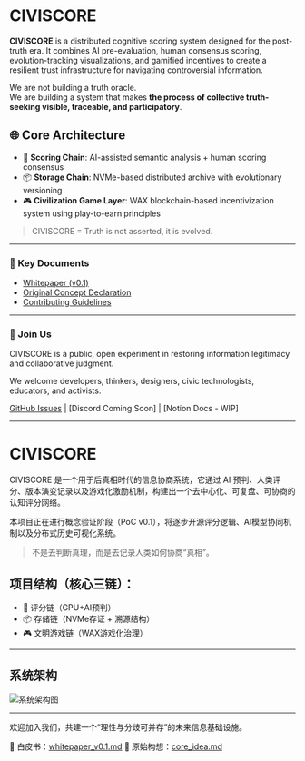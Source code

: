 # CIVISCORE

**CIVISCORE** is a distributed cognitive scoring system designed for the post-truth era. It combines AI pre-evaluation, human consensus scoring, evolution-tracking visualizations, and gamified incentives to create a resilient trust infrastructure for navigating controversial information.

We are not building a truth oracle.  
We are building a system that makes **the process of collective truth-seeking visible, traceable, and participatory**.

## 🌐 Core Architecture

- 🧠 **Scoring Chain**: AI-assisted semantic analysis + human scoring consensus
- 📦 **Storage Chain**: NVMe-based distributed archive with evolutionary versioning
- 🎮 **Civilization Game Layer**: WAX blockchain-based incentivization system using play-to-earn principles

> CIVISCORE = Truth is not asserted, it is evolved.

---

### 📄 Key Documents

- [Whitepaper (v0.1)](./whitepaper_v0.1.md)
- [Original Concept Declaration](./core_idea.md)
- [Contributing Guidelines](./CONTRIBUTING.md)

---

### 👥 Join Us

CIVISCORE is a public, open experiment in restoring information legitimacy and collaborative judgment.

We welcome developers, thinkers, designers, civic technologists, educators, and activists.

[GitHub Issues](https://github.com/MaxMacivi/civiscore/issues) | [Discord Coming Soon] | [Notion Docs - WIP]


---


# CIVISCORE

CIVISCORE 是一个用于后真相时代的信息协商系统，它通过 AI 预判、人类评分、版本演变记录以及游戏化激励机制，构建出一个去中心化、可复盘、可协商的认知评分网络。

本项目正在进行概念验证阶段（PoC v0.1），将逐步开源评分逻辑、AI模型协同机制以及分布式历史可视化系统。

> 不是去判断真理，而是去记录人类如何协商“真相”。

## 项目结构（核心三链）：
- 🎯 评分链（GPU+AI预判）
- 📦 存储链（NVMe存证 + 溯源结构）
- 🎮 文明游戏链（WAX游戏化治理）

---

<a name="architecture"></a>
## 系统架构
![系统架构图](./docs/civiscore_arch.png)

---

欢迎加入我们，共建一个“理性与分歧可并存”的未来信息基础设施。

📎 白皮书：[whitepaper_v0.1.md](./whitepaper_v0.1.md)
📎 原始构想：[core_idea.md](./core_idea.md)
